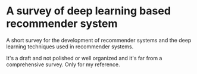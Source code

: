 # A survey of deep learning based recommender system
A short survey for the development of recommender systems and the deep learning techniques used in recommender systems. 

It's a draft and not polished or well organized and it's far from a comprehensive survey. Only for my reference. 


